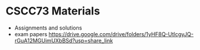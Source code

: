 # CSCC73 Materials
- Assignments and solutions
- exam papers
https://drive.google.com/drive/folders/1yHF8Q-UtlcgyJQ-rGuA12MGUimUXbBSd?usp=share_link
